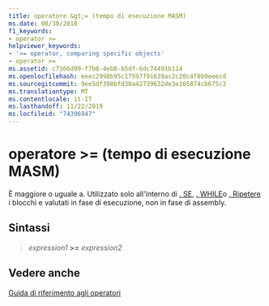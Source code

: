 ```yaml
---
title: operatore &gt;= (tempo di esecuzione MASM)
ms.date: 08/30/2018
f1_keywords:
- operator >=
helpviewer_keywords:
- '>= operator, comparing specific objects'
- operator >=
ms.assetid: c7366d99-f7b8-4eb8-b5df-6dc74491b114
ms.openlocfilehash: eeec2998b95c17597f91639ac2c20c4f8b9eeecd
ms.sourcegitcommit: 9ee5df398bfd30a42739632de3e165874cb675c3
ms.translationtype: MT
ms.contentlocale: it-IT
ms.lasthandoff: 11/22/2019
ms.locfileid: "74396947"
---
```

# <a name="operator-gt-masm-run-time"></a>operatore &gt;= (tempo di esecuzione MASM)

È maggiore o uguale a. Utilizzato solo all'interno di [. SE](../../assembler/masm/dot-if.md), [. WHILE](../../assembler/masm/dot-while.md)o [. Ripetere](../../assembler/masm/dot-repeat.md) i blocchi e valutati in fase di esecuzione, non in fase di assembly.

## <a name="syntax"></a>Sintassi

> *expression1* **>=** *expression2*

## <a name="see-also"></a>Vedere anche

[Guida di riferimento agli operatori](operators-reference.md)
